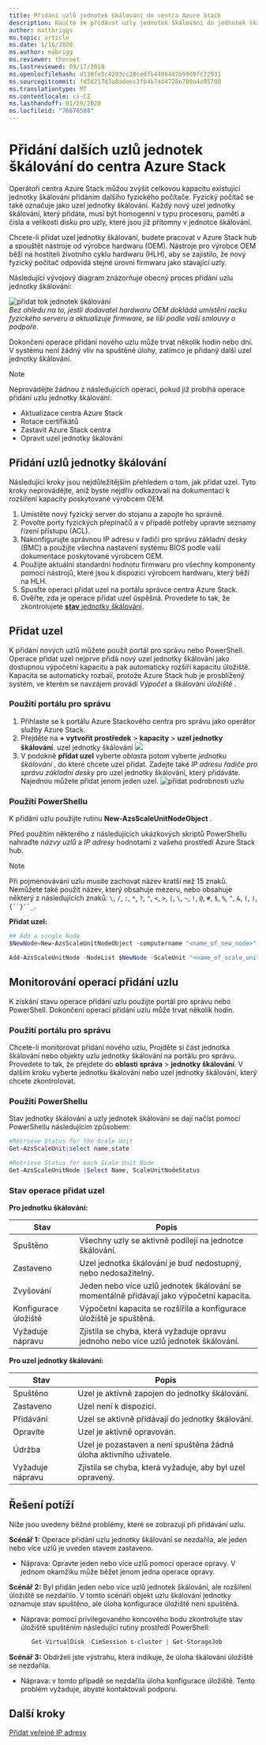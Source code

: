 ```yaml
---
title: Přidání uzlů jednotek škálování do centra Azure Stack
description: Naučte se přidávat uzly jednotek škálování do jednotek škálování v Azure Stackovém centru.
author: mattbriggs
ms.topic: article
ms.date: 1/16/2020
ms.author: mabrigg
ms.reviewer: thoroet
ms.lastreviewed: 09/17/2018
ms.openlocfilehash: d138fe5c4203cc28cedfb44964d7b99d9fc72931
ms.sourcegitcommit: fd5d217d3a8adeec2f04b74d4728e709a4a95790
ms.translationtype: MT
ms.contentlocale: cs-CZ
ms.lasthandoff: 01/29/2020
ms.locfileid: "76876588"
---
```

# <a name="add-additional-scale-unit-nodes-in-azure-stack-hub"></a>Přidání dalších uzlů jednotek škálování do centra Azure Stack

Operátoři centra Azure Stack můžou zvýšit celkovou kapacitu existující jednotky škálování přidáním dalšího fyzického počítače. Fyzický počítač se také označuje jako uzel jednotky škálování. Každý nový uzel jednotky škálování, který přidáte, musí být homogenní v typu procesoru, paměti a čísla a velikosti disku pro uzly, které jsou již přítomny v jednotce škálování.

Chcete-li přidat uzel jednotky škálování, budete pracovat v Azure Stack hub a spouštět nástroje od výrobce hardwaru (OEM). Nástroje pro výrobce OEM běží na hostiteli životního cyklu hardwaru (HLH), aby se zajistilo, že nový fyzický počítač odpovídá stejné úrovni firmwaru jako stávající uzly.

Následující vývojový diagram znázorňuje obecný proces přidání uzlu jednotky škálování:

![přidat tok jednotek škálování](media/azure-stack-add-scale-node/add-node-flow.png)
<br> *Bez ohledu na to, jestli dodavatel hardwaru OEM dokládá umístění racku fyzického serveru a aktualizuje firmware, se liší podle vaší smlouvy o podpoře.*

Dokončení operace přidání nového uzlu může trvat několik hodin nebo dní. V systému není žádný vliv na spuštěné úlohy, zatímco je přidaný další uzel jednotky škálování.

> [!Note]  
> Neprovádějte žádnou z následujících operací, pokud již probíhá operace přidání uzlu jednotky škálování:
>
>  - Aktualizace centra Azure Stack
>  - Rotace certifikátů
>  - Zastavit Azure Stack centra
>  - Opravit uzel jednotky škálování


## <a name="add-scale-unit-nodes"></a>Přidání uzlů jednotky škálování

Následující kroky jsou nejdůležitějším přehledem o tom, jak přidat uzel. Tyto kroky neprovádějte, aniž byste nejdřív odkazovali na dokumentaci k rozšíření kapacity poskytované výrobcem OEM.

1. Umístěte nový fyzický server do stojanu a zapojte ho správně. 
2. Povolte porty fyzických přepínačů a v případě potřeby upravte seznamy řízení přístupu (ACL).
3. Nakonfigurujte správnou IP adresu v řadiči pro správu základní desky (BMC) a použijte všechna nastavení systému BIOS podle vaší dokumentace poskytované výrobcem OEM.
4. Použijte aktuální standardní hodnotu firmwaru pro všechny komponenty pomocí nástrojů, které jsou k dispozici výrobcem hardwaru, který běží na HLH.
5. Spusťte operaci přidat uzel na portálu správce centra Azure Stack.
6. Ověřte, zda je operace přidat uzel úspěšná. Provedete to tak, že zkontrolujete [ **stav** jednotky škálování](#monitor-add-node-operations). 

## <a name="add-the-node"></a>Přidat uzel

K přidání nových uzlů můžete použít portál pro správu nebo PowerShell. Operace přidat uzel nejprve přidá nový uzel jednotky škálování jako dostupnou výpočetní kapacitu a pak automaticky rozšíří kapacitu úložiště. Kapacita se automaticky rozbalí, protože Azure Stack hub je prosblížený systém, ve kterém se navzájem provádí *Výpočet* a škálování *úložiště* .

### <a name="use-the-administrator-portal"></a>Použití portálu pro správu

1. Přihlaste se k portálu Azure Stackového centra pro správu jako operátor služby Azure Stack.
2. Přejděte na **+ vytvořit prostředek** > **kapacity** > **uzel jednotky škálování**.
   uzel jednotky škálování ![](media/azure-stack-add-scale-node/select-node1.png)
3. V podokně **přidat uzel** vyberte *oblast*a potom vyberte *jednotku škálování* , do které chcete uzel přidat. Zadejte také *IP adresu řadiče pro správu základní desky* pro uzel jednotky škálování, který přidáváte. Najednou můžete přidat jenom jeden uzel.
   ![přidat podrobnosti uzlu](media/azure-stack-add-scale-node/select-node2.png)
 

### <a name="use-powershell"></a>Použití PowerShellu

K přidání uzlu použijte rutinu **New-AzsScaleUnitNodeObject** .  

Před použitím některého z následujících ukázkových skriptů PowerShellu nahraďte *názvy uzlů* a *IP adresy* hodnotami z vašeho prostředí Azure Stack hub.

  > [!Note]  
  > Při pojmenovávání uzlu musíte zachovat název kratší než 15 znaků. Nemůžete také použít název, který obsahuje mezeru, nebo obsahuje některý z následujících znaků: `\`, `/`, `:`, `*`, `?`, `"`, `<`, `>`, `|`, `\`, `~`, `!`, `@`, `#`, `$`, `%`, `^`, `&`, `(`, `)`, `{``}``_`.

**Přidat uzel:**
  ```powershell
  ## Add a single Node 
  $NewNode=New-AzsScaleUnitNodeObject -computername "<name_of_new_node>" -BMCIPv4Address "<BMCIP_address_of_new_node>" 
 
  Add-AzsScaleUnitNode -NodeList $NewNode -ScaleUnit "<name_of_scale_unit_cluster>" 
  ```  

## <a name="monitor-add-node-operations"></a>Monitorování operací přidání uzlu 
K získání stavu operace přidání uzlu použijte portál pro správu nebo PowerShell. Dokončení operací přidání uzlu může trvat několik hodin.

### <a name="use-the-administrator-portal"></a>Použití portálu pro správu 
Chcete-li monitorovat přidání nového uzlu, Projděte si část jednotka škálování nebo objekty uzlu jednotky škálování na portálu pro správu. Provedete to tak, že přejdete do **oblasti správa** > **jednotky škálování**. V dalším kroku vyberte jednotku škálování nebo uzel jednotky škálování, který chcete zkontrolovat. 

### <a name="use-powershell"></a>Použití PowerShellu
Stav jednotky škálování a uzly jednotek škálování se dají načíst pomocí PowerShellu následujícím způsobem:
  ```powershell
  #Retrieve Status for the Scale Unit
  Get-AzsScaleUnit|select name,state
 
  #Retrieve Status for each Scale Unit Node
  Get-AzsScaleUnitNode |Select Name, ScaleUnitNodeStatus
```

### <a name="status-for-the-add-node-operation"></a>Stav operace přidat uzel 
**Pro jednotku škálování:**

|Stav               |Popis  |
|---------------------|---------|
|Spuštěno              |Všechny uzly se aktivně podílejí na jednotce škálování.|
|Zastaveno              |Uzel jednotka škálování je buď nedostupný, nebo nedosažitelný.|
|Zvyšování            |Jeden nebo více uzlů jednotek škálování se momentálně přidávají jako výpočetní kapacita.|
|Konfigurace úložiště  |Výpočetní kapacita se rozšířila a konfigurace úložiště je spuštěná.|
|Vyžaduje nápravu |Zjistila se chyba, která vyžaduje opravu jednoho nebo více uzlů jednotek škálování.|


**Pro uzel jednotky škálování:**

|Stav                |Popis  |
|----------------------|---------|
|Spuštěno               |Uzel je aktivně zapojen do jednotky škálování.|
|Zastaveno               |Uzel není k dispozici.|
|Přidávání                |Uzel se aktivně přidávají do jednotky škálování.|
|Opravíte             |Uzel je aktivně opravován.|
|Údržba           |Uzel je pozastaven a není spuštěna žádná úloha aktivního uživatele. |
|Vyžaduje nápravu  |Zjistila se chyba, která vyžaduje, aby byl uzel opravený.|


## <a name="troubleshooting"></a>Řešení potíží
Níže jsou uvedeny běžné problémy, které se zobrazují při přidávání uzlu. 

**Scénář 1:**  Operace přidání uzlu jednotky škálování se nezdařila, ale jeden nebo více uzlů je uveden stavem zastaveno.  
- Náprava: Opravte jeden nebo více uzlů pomocí operace opravy. V jednom okamžiku může běžet jenom jedna operace opravy.

**Scénář 2:** Byl přidán jeden nebo více uzlů jednotek škálování, ale rozšíření úložiště se nezdařilo. V tomto scénáři objekt uzlu škálování jednotky oznamuje stav spuštěno, ale úloha konfigurace úložiště není spuštěná.  
- Náprava: pomocí privilegovaného koncového bodu zkontrolujte stav úložiště spuštěním následující rutiny prostředí PowerShell:
  ```powershell
     Get-VirtualDisk -CimSession s-cluster | Get-StorageJob
  ```
 
**Scénář 3:** Obdrželi jste výstrahu, která indikuje, že úloha škálování úložiště se nezdařila.  
- Náprava: v tomto případě se nezdařila úloha konfigurace úložiště. Tento problém vyžaduje, abyste kontaktovali podporu.


## <a name="next-steps"></a>Další kroky 
[Přidat veřejné IP adresy](azure-stack-add-ips.md) 
